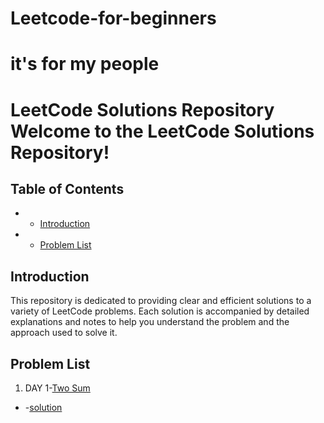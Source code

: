 # Leetcode-for-beginners
# it's for my people
# LeetCode Solutions Repository Welcome to the **LeetCode Solutions Repository**!

## Table of Contents 
- - [Introduction](#introduction)
- - [Problem List](#problem-list)

## Introduction 
This repository is dedicated to providing clear and efficient solutions to a variety of LeetCode problems. Each solution is accompanied by detailed explanations and notes to help you understand the problem and the approach used to solve it.

## Problem List 
1. DAY 1-[Two Sum](https://leetcode.com/problems/two-sum/solutions/6206490/cracking-the-code-mastering-the-two-sum-tvdec)
- -[solution](https://github.com/Ayvak16122005/Leetcode-for-beginners/blob/main/DAY%201)

